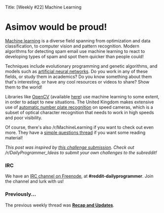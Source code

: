 Title: [Weekly #22] Machine Learning

# [](#WeeklyIcon) Asimov would be proud!

[Machine learning](http://en.wikipedia.org/wiki/Machine_learning) is a diverse field spanning from optimization and data classification, to computer vision and pattern recognition. Modern algorithms for detecting spam email use machine learning to react to developing types of spam and spot them quicker than people could!

Techniques include evolutionary programming and genetic algorithms, and models such as [artificial neural networks](http://en.wikipedia.org/wiki/Artificial_neural_network). Do you work in any of these fields, or study them in academics? Do you know something about them that's interesting, or have any cool resources or videos to share? Show them to the world!

Libraries like [OpenCV](http://en.wikipedia.org/wiki/OpenCV) (available [here](http://opencv.org/)) use machine learning to some extent, in order to adapt to new situations. The United Kingdom makes extensive use of [automatic number plate recognition](http://en.wikipedia.org/wiki/Police-enforced_ANPR_in_the_UK) on speed cameras, which is a subset of optical character recognition that needs to work in high speeds and poor visibility.

Of course, there's also /r/MachineLearning if you want to check out even more. They have a [simple questions thread](http://www.reddit.com/r/MachineLearning/comments/2xopnm/mondays_simple_questions_thread_20150302/) if you want some reading material!

*This post was inspired by [this challenge submission](http://www.reddit.com/r/dailyprogrammer_ideas/comments/31wpzp/intermediate_hello_world_genetic_or_evolutionary/). Check out /r/DailyProgrammer_Ideas to submit your own challenges to the subreddit!*

### IRC

We have an [IRC channel on Freenode](http://www.reddit.com/r/dailyprogrammer/comments/2dtqr7/), at **#reddit-dailyprogrammer**. Join the channel and lurk with us!

### Previously...

The previous weekly thread was [**Recap and Updates**](http://www.reddit.com/r/dailyprogrammer/comments/2sx7nn/).